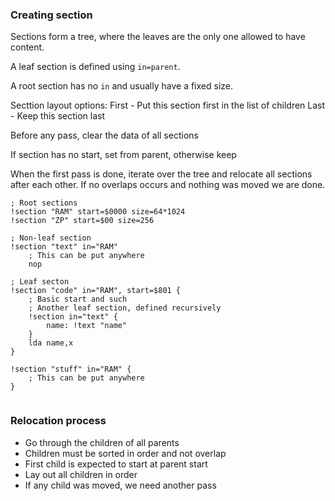 ### Creating section

Sections form a tree, where the leaves are the only one allowed
to have content.

A leaf section is defined using `in=parent`.

A root section has no `in` and usually have a fixed size.

Secttion layout options:
 First - Put this section first in the list of children
 Last - Keep this section last

Before any pass, clear the data of all sections

If section has no start, set from parent, otherwise keep

When the first pass is done, iterate over the tree and relocate
all sections after each other. If no overlaps occurs and nothing
was moved we are done.


```
; Root sections
!section "RAM" start=$0000 size=64*1024
!section "ZP" start=$00 size=256

; Non-leaf section
!section "text" in="RAM"
    ; This can be put anywhere
    nop

; Leaf secton
!section "code" in="RAM", start=$801 {
    ; Basic start and such
    ; Another leaf section, defined recursively
    !section in="text" {
        name: !text "name"
    }
    lda name,x
}

!section "stuff" in="RAM" {
    ; This can be put anywhere
}


```


### Relocation process

* Go through the children of all parents
* Children must be sorted in order and not overlap
* First child is expected to start at parent start
* Lay out all children in order
* If any child was moved, we need another pass


